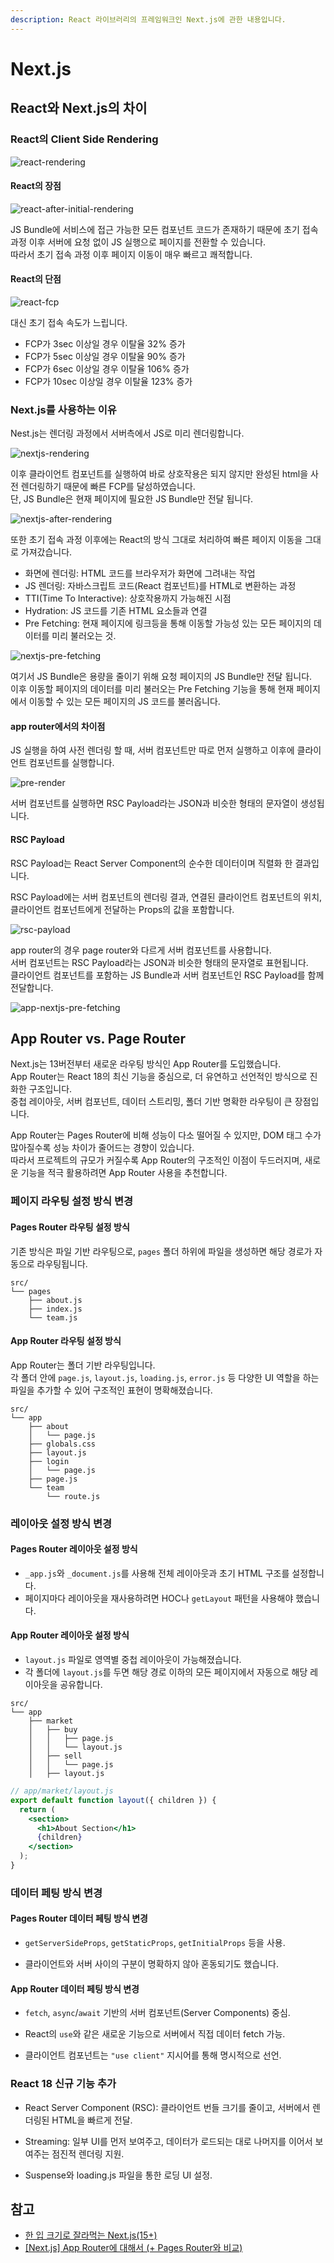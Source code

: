 ```yaml
---
description: React 라이브러리의 프레임워크인 Next.js에 관한 내용입니다.
---
```


# Next.js

## React와 Next.js의 차이

### React의 Client Side Rendering

![react-rendering](./img/react-rendering.png)

#### React의 장점

![react-after-initial-rendering](./img/react-after-initial-rendering.png)

JS Bundle에 서비스에 접근 가능한 모든 컴포넌트 코드가 존재하기 때문에 초기 접속 과정 이후 서버에 요청 없이 JS 실행으로 페이지를 전환할 수 있습니다.\
따라서 초기 접속 과정 이후 페이지 이동이 매우 빠르고 쾌적합니다.

#### React의 단점

![react-fcp](./img/react-fcp.png)

대신 초기 접속 속도가 느립니다.

- FCP가 3sec 이상일 경우 이탈율 32% 증가
- FCP가 5sec 이상일 경우 이탈율 90% 증가
- FCP가 6sec 이상일 경우 이탈율 106% 증가
- FCP가 10sec 이상일 경우 이탈율 123% 증가

### Next.js를 사용하는 이유

Nest.js는 렌더링 과정에서 서버측에서 JS로 미리 렌더링합니다.

![nextjs-rendering](./img/nextjs-rendering.png)

이후 클라이언트 컴포넌트를 실행하여 바로 상호작용은 되지 않지만 완성된 html을 사전 렌더링하기 때문에 빠른 FCP를 달성하였습니다.\
단, JS Bundle은 현재 페이지에 필요한 JS Bundle만 전달 됩니다.

![nextjs-after-rendering](./img/nextjs-after-rendering.png)

또한 초기 접속 과정 이후에는 React의 방식 그대로 처리하여 빠른 페이지 이동을 그대로 가져갔습니다.

- 화면에 렌더링: HTML 코드를 브라우저가 화면에 그려내는 작업
- JS 렌더링: 자바스크립트 코드(React 컴포넌트)를 HTML로 변환하는 과정
- TTI(Time To Interactive): 상호작용까지 가능해진 시점
- Hydration: JS 코드를 기존 HTML 요소들과 연결
- Pre Fetching: 현재 페이지에 링크등을 통해 이동할 가능성 있는 모든 페이지의 데이터를 미리 불러오는 것.

![nextjs-pre-fetching](./img/nextjs-pre-fetching.png)

여기서 JS Bundle은 용량을 줄이기 위해 요청 페이지의 JS Bundle만 전달 됩니다.\
이후 이동할 페이지의 데이터를 미리 불러오는 Pre Fetching 기능을 통해 현재 페이지에서 이동할 수 있는 모든 페이지의 JS 코드를 불러옵니다.

#### app router에서의 차이점

JS 실행을 하여 사전 렌더링 할 때, 서버 컴포넌트만 따로 먼저 실행하고 이후에 클라이언트 컴포넌트를 실행합니다.

![pre-render](./img/pre-render.png)

서버 컴포넌트를 실행하면 RSC Payload라는 JSON과 비슷한 형태의 문자열이 생성됩니다.

#### RSC Payload

RSC Payload는 React Server Component의 순수한 데이터이며 직렬화 한 결과입니다.

RSC Payload에는 서버 컴포넌트의 렌더링 결과, 연결된 클라이언트 컴포넌트의 위치, 클라이언트 컴포넌트에게 전달하는 Props의 값을 포함합니다.

![rsc-payload](./img/rsc-payload.png)

app router의 경우 page router와 다르게 서버 컴포넌트를 사용합니다.\
서버 컴포넌트는 RSC Payload라는 JSON과 비슷한 형태의 문자열로 표현됩니다.\
클라이언트 컴포넌트를 포함하는 JS Bundle과 서버 컴포넌트인 RSC Payload를 함께 전달합니다.

![app-nextjs-pre-fetching](./img/app-nextjs-pre-fetching.png)

## App Router vs. Page Router

Next.js는 13버전부터 새로운 라우팅 방식인 App Router를 도입했습니다.\
App Router는 React 18의 최신 기능을 중심으로, 더 유연하고 선언적인 방식으로 진화한 구조입니다.\
중첩 레이아웃, 서버 컴포넌트, 데이터 스트리밍, 폴더 기반 명확한 라우팅이 큰 장점입니다.

App Router는 Pages Router에 비해 성능이 다소 떨어질 수 있지만, DOM 태그 수가 많아질수록 성능 차이가 줄어드는 경향이 있습니다.\
따라서 프로젝트의 규모가 커질수록 App Router의 구조적인 이점이 두드러지며, 새로운 기능을 적극 활용하려면 App Router 사용을 추천합니다.

### 페이지 라우팅 설정 방식 변경

#### Pages Router 라우팅 설정 방식

기존 방식은 파일 기반 라우팅으로, `pages` 폴더 하위에 파일을 생성하면 해당 경로가 자동으로 라우팅됩니다.

```plain
src/
└── pages
    ├── about.js
    ├── index.js
    └── team.js
```

#### App Router 라우팅 설정 방식

App Router는 폴더 기반 라우팅입니다.\
각 폴더 안에 `page.js`, `layout.js`, `loading.js`, `error.js` 등 다양한 UI 역할을 하는 파일을 추가할 수 있어 구조적인 표현이 명확해졌습니다.

```plain
src/
└── app
    ├── about
    │   └── page.js
    ├── globals.css
    ├── layout.js
    ├── login
    │   └── page.js
    ├── page.js
    └── team
        └── route.js
```

### 레이아웃 설정 방식 변경

#### Pages Router 레이아웃 설정 방식

- `_app.js`와 `_document.js`를 사용해 전체 레이아웃과 초기 HTML 구조를 설정합니다.
- 페이지마다 레이아웃을 재사용하려면 HOC나 `getLayout` 패턴을 사용해야 했습니다.

#### App Router 레이아웃 설정 방식

- `layout.js` 파일로 영역별 중첩 레이아웃이 가능해졌습니다.
- 각 폴더에 `layout.js`를 두면 해당 경로 이하의 모든 페이지에서 자동으로 해당 레이아웃을 공유합니다.

```plain
src/
└── app
    ├── market
    │   ├── buy
    │   │   ├── page.js
    │   │   └── layout.js
    │   ├── sell
    │   │   └── page.js
    │   ├── layout.js
```

```jsx
// app/market/layout.js
export default function layout({ children }) {
  return (
    <section>
      <h1>About Section</h1>
      {children}
    </section>
  );
}
```

### 데이터 페팅 방식 변경

#### Pages Router 데이터 페팅 방식 변경

- `getServerSideProps`, `getStaticProps`, `getInitialProps` 등을 사용.

- 클라이언트와 서버 사이의 구분이 명확하지 않아 혼동되기도 했습니다.

#### App Router 데이터 페팅 방식 변경

- `fetch`, `async`/`await` 기반의 서버 컴포넌트(Server Components) 중심.

- React의 `use`와 같은 새로운 기능으로 서버에서 직접 데이터 fetch 가능.

- 클라이언트 컴포넌트는 `"use client"` 지시어를 통해 명시적으로 선언.

### React 18 신규 기능 추가

- React Server Component (RSC): 클라이언트 번들 크기를 줄이고, 서버에서 렌더링된 HTML을 빠르게 전달.

- Streaming: 일부 UI를 먼저 보여주고, 데이터가 로드되는 대로 나머지를 이어서 보여주는 점진적 렌더링 지원.

- Suspense와 loading.js 파일을 통한 로딩 UI 설정.

## 참고

- [한 입 크기로 잘라먹는 Next.js(15+)](https://www.udemy.com/course/onebite-next/)
- [[Next.js] App Router에 대해서 (+ Pages Router와 비교)](https://dygreen.tistory.com/entry/Nextjs-App-Router-%EC%97%90-%EB%8C%80%ED%95%B4%EC%84%9C-Pages-Router%EC%99%80-%EB%B9%84%EA%B5%90)

